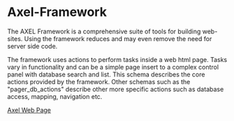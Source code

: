 # Axel-Framework

The AXEL Framework is a comprehensive suite of tools for building web-sites. Using the framework
reduces and may even remove the need for server side code.

The framework uses actions to perform tasks inside a web html page. Tasks vary in functionality
and can be a simple page insert to a complex control panel with database search and list. This
schema describes the core actions provided by the framework. Other schemas such as the "pager_db_actions"
describe other more specific actions such as database access, mapping, navigation etc.

<a href="http://xmlactions.org">Axel Web Page</a>
